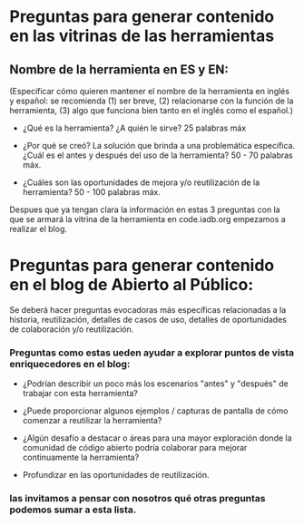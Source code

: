 # Preguntas para generar contenido en las vitrinas de las herramientas


## Nombre de la herramienta en ES y EN: 
(Especificar cómo quieren mantener el nombre de la herramienta en inglés y español: se recomienda (1) ser breve, (2) relacionarse con la función de la herramienta, (3) algo que funciona bien tanto en el inglés como el español.)

- ¿Qué es la herramienta? ¿A quién le sirve? 25 palabras máx

- ¿Por qué se creó? La solución que brinda a una problemática específica. ¿Cuál es el antes y después del uso de la herramienta? 50 - 70 palabras máx.

- ¿Cuáles son las oportunidades de mejora y/o reutilización de la herramienta?  50 - 100 palabras máx.

Despues que ya tengan clara la información en estas 3 preguntas con la que se armará la vitrina de la herramienta en code.iadb.org empezamos a realizar el blog.

# Preguntas para generar contenido en el blog de Abierto al Público:

Se deberá hacer preguntas evocadoras más específicas relacionadas a la historia, reutilización, detalles de casos de uso, detalles de oportunidades de colaboración y/o reutilización.

### Preguntas como estas ueden ayudar a explorar puntos de vista enriquecedores en el blog: 


- ¿Podrían describir un poco más los escenarios "antes" y "después" de trabajar con esta herramienta?

- ¿Puede proporcionar algunos ejemplos / capturas de pantalla de cómo comenzar a reutilizar la herramienta?

- ¿Algún desafío a destacar o áreas para una mayor exploración donde la comunidad de código abierto podría colaborar para mejorar continuamente la herramienta?

- Profundizar en las oportunidades de reutilización.


### las invitamos a pensar con nosotros qué otras preguntas podemos sumar a esta lista.

